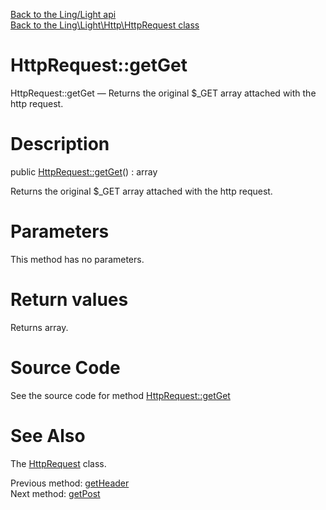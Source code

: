 [Back to the Ling/Light api](https://github.com/lingtalfi/Light/blob/master/doc/api/Ling/Light.md)<br>
[Back to the Ling\Light\Http\HttpRequest class](https://github.com/lingtalfi/Light/blob/master/doc/api/Ling/Light/Http/HttpRequest.md)


HttpRequest::getGet
================



HttpRequest::getGet — Returns the original $_GET array attached with the http request.




Description
================


public [HttpRequest::getGet](https://github.com/lingtalfi/Light/blob/master/doc/api/Ling/Light/Http/HttpRequest/getGet.md)() : array




Returns the original $_GET array attached with the http request.




Parameters
================

This method has no parameters.


Return values
================

Returns array.








Source Code
===========
See the source code for method [HttpRequest::getGet](https://github.com/lingtalfi/Light/blob/master/Http/HttpRequest.php#L318-L321)


See Also
================

The [HttpRequest](https://github.com/lingtalfi/Light/blob/master/doc/api/Ling/Light/Http/HttpRequest.md) class.

Previous method: [getHeader](https://github.com/lingtalfi/Light/blob/master/doc/api/Ling/Light/Http/HttpRequest/getHeader.md)<br>Next method: [getPost](https://github.com/lingtalfi/Light/blob/master/doc/api/Ling/Light/Http/HttpRequest/getPost.md)<br>

